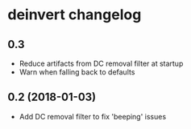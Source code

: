 # deinvert changelog

## 0.3

* Reduce artifacts from DC removal filter at startup
* Warn when falling back to defaults

## 0.2 (2018-01-03)

* Add DC removal filter to fix 'beeping' issues

